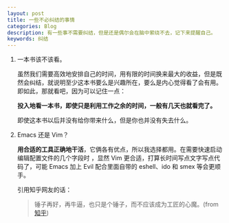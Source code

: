 ```yaml
---
layout: post
title: 一些不必纠结的事情
categories: Blog
description: 有一些事不需要纠结，但是还是偶尔会在脑中萦绕不去，记下来提醒自己。
keywords: 纠结
---
```


1. 一本书该不该看。

   虽然我们需要高效地安排自己的时间，用有限的时间换来最大的收益，但是既然会纠结，就说明至少这本书要么是兴趣所在，要么是内心觉得看了会有用。即如此，那就看吧，因为可以记住一点：

   **投入地看一本书，即使只是利用工作之余的时间，一般有几天也就看完了。**

   即使这本书以后并没有给你带来什么，但是你也并没有失去什么。

2. Emacs 还是 Vim？

   **用合适的工具正确地干活**，它俩各有优点，所以我选择都用。在需要快速启动编辑配置文件的几个字段时 ，显然 Vim 更合适，打算长时间写点文字写点代码了，可能 Emacs 加上 Evil 配合里面自带的 eshell、ido 和 smex 等会更顺手。

   引用知乎网友的话：

   > 锤子再好，再牛逼，也只是个锤子，而不应该成为工匠的心魔。(from [知乎](http://zhi.hu/WlGf))
